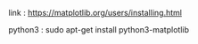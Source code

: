 link : 
      https://matplotlib.org/users/installing.html



python3 : 
      sudo apt-get install python3-matplotlib
